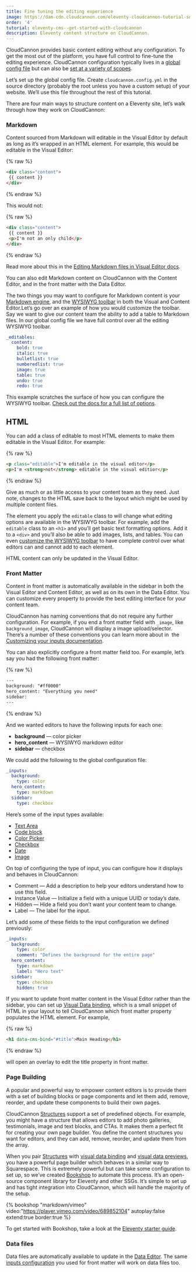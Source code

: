 ```yaml
---
title: Fine tuning the editing experience
image: https://dam-cdn.cloudcannon.com/eleventy-cloudcannon-tutorial-social.png
order: '4'
tutorial: eleventy-cms--get-started-with-cloudcannon
description: Eleventy content structure on CloudCannon.
---
```

CloudCannon provides basic content editing without any configuration. To get the most out of the platform, you have full control to fine-tune the editing experience. CloudCannon configuration typically lives in a [global config file](https://cloudcannon.com/documentation/articles/setting-global-configuration/?ssg=Hugo) but can also be [set at a variety of scopes](https://cloudcannon.com/documentation/articles/using-the-configuration-cascade/?ssg=Hugo).

Let’s set up the global config file. Create `cloudcannon.config.yml` in the source directory (probably the root unless you have a custom setup) of your website. We’ll use this file throughout the rest of this tutorial.

There are four main ways to structure content on a Eleventy site, let’s walk through how they work on CloudCannon:

### Markdown

Content sourced from Markdown will editable in the Visual Editor by default as long as it’s wrapped in an HTML element. For example, this would be editable in the Visual Editor:

{% raw %}
 ```html
<div class="content">
  {{ content }}
</div>
```
{% endraw %}

This would not:

{% raw %}
 ```html
<div class="content">
  {{ content }}
  <p>I'm not an only child</p>
</div>
```
{% endraw %}

Read more about this in the [Editing Markdown files in Visual Editor docs](https://cloudcannon.com/documentation/articles/editing-markdown-files-in-the-visual-editor/?ssg=Hugo).

You can also edit Markdown content on CloudCannon with the Content Editor, and in the front matter with the Data Editor.

The two things you may want to configure for Markdown content is your [Markdown engine](https://cloudcannon.com/documentation/articles/configuring-your-markdown-engine/?ssg=Hugo), and the [WYSIWYG toolbar](https://cloudcannon.com/documentation/articles/defining-editable-regions-in-your-html/?ssg=Hugo#options) in both the Visual and Content Editor.Let’s go over an example of how you would customize the toolbar. Say we want to give our content team the ability to add a table to Markdown files. In our global config file we have full control over all the editing WYSIWYG toolbar.

```yaml
_editables:
  content:
    bold: true
    italic: true
    bulletlist: true
    numberedlist: true
    image: true
    table: true
    undo: true
    redo: true
```

This example scratches the surface of how you can configure the WYSIWYG toolbar. [Check out the docs for a full list of options](https://cloudcannon.com/documentation/articles/defining-editable-regions-in-your-html/?ssg=Hugo#options).

## HTML

You can add a class of editable to most HTML elements to make them editable in the Visual Editor. For example:

{% raw %}
 ```html
<p class="editable">I'm editable in the visual editor</p>
<p>I'm <strong>not</strong> editable in the visual editior</p>
```
{% endraw %}

Give as much or as little access to your content team as they need. Just note, changes to the HTML save back to the layout which might be used by multiple content files.

The element you apply the `editable` class to will change what editing options are available in the WYSIWYG toolbar. For example, add the `editable` class to an `<h1>` and you’ll get basic text formatting options. Add it to a `<div>` and you’ll also be able to add images, lists, and tables. You can even [customize the WYSIWYG toolbar](https://cloudcannon.com/documentation/articles/defining-editable-regions-in-your-html/?ssg=Hugo#options) to have complete control over what editors can and cannot add to each element.

HTML content can only be updated in the Visual Editor.

### Front Matter

Content in front matter is automatically available in the sidebar in both the Visual Editor and Content Editor, as well as on its own in the Data Editor. You can customize every property to provide the&nbsp;best editing interface for your content team.

CloudCannon has naming conventions that do not require any further configuration. For example, if you end a front matter field with `_image`, like `background_image`, CloudCannon will display a image upload/selector. There’s a number of these conventions you can learn more about in&nbsp; the [Customizing your inputs documentation](https://cloudcannon.com/documentation/articles/how-to-choose-what-input-is-used-in-the-data-editor/?ssg=Hugo).

You can also explicitly configure a front matter field too. For example, let’s say you had the following front matter:

{% raw %}
 ```html
---
background: "#ff0000"
hero_content: "Everything you need"
sidebar: 
---
```
{% endraw %}

And we wanted editors to have the following inputs for each one:

* **background**&nbsp;— color picker
* **hero\_content** — WYSIWYG markdown editor
* **sidebar** — checkbox

We could add the following to the global configuration file:

```yaml
_inputs:
  background:
    type: color
  hero_content:
    type: markdown
  sidebar:
    type: checkbox
```

Here’s some of the input types available:

* [Text Area](https://cloudcannon.com/documentation/articles/using-text-inputs-to-edit-your-data/?ssg=Hugo#textarea)
* [Code block](https://cloudcannon.com/documentation/articles/using-code-inputs-to-edit-your-data/?ssg=Hugo)
* [Color Picker](https://cloudcannon.com/documentation/articles/using-color-inputs-to-edit-your-data/?ssg=Hugo)
* [Checkbox](https://cloudcannon.com/documentation/articles/using-checkbox-inputs-to-edit-your-data/?ssg=Hugo#checkbox)
* [Date](https://cloudcannon.com/documentation/articles/using-date-and-time-inputs-to-edit-your-data/?ssg=Hugo)
* [Image](https://cloudcannon.com/documentation/articles/using-upload-inputs-to-edit-your-data/?ssg=Hugo#image)

On top of configuring the type of input, you can configure how it displays and behaves in CloudCannon:

* Comment — Add a description to help your editors understand how to use this field.
* Instance Value — Initialize a field with a unique UUID or today’s date.
* Hidden — Hide a field you don’t want your content team to change.
* Label — The label for the input.

Let’s add some of these fields to the input configuration we defined previously:

```yaml
_inputs:
  background:
    type: color
    comment: "Defines the background for the entire page"
  hero_content:
    type: markdown
    label: "Hero text"
  sidebar:
    type: checkbox
    hidden: true
```

If you want to update front matter content in the Visual Editor rather than the sidebar, you can set up [Visual Data binding](https://cloudcannon.com/documentation/articles/what-are-visual-data-bindings/?ssg=Hugo), which is a small snippet of HTML in your layout to tell CloudCannon which front matter property populates the HTML element. For example,

{% raw %}
 ```html
<h1 data-cms-bind="#title">Main Heading</h1>
```
{% endraw %}

will open an overlay to edit the title property in front matter.

### Page Building

A popular and powerful way to empower content editors is to provide them with a set of building blocks or page components and let them add, remove, reorder, and update these components to build their own pages.

CloudCannon [Structures](https://cloudcannon.com/documentation/articles/defining-what-adds-to-an-array-with-array-structures/?ssg=Hugo) support a set of predefined objects. For example, you might have a structure that allows editors to add photo galleries, testimonials, image and text blocks, and CTAs. It makes them a perfect fit for creating your own page builder. You define the content structures you want for editors, and they can add, remove, reorder, and update them from the array.

When you pair [Structures](https://cloudcannon.com/documentation/articles/defining-what-adds-to-an-array-with-array-structures/?ssg=Hugo) with [visual data binding](https://cloudcannon.com/documentation/articles/what-are-visual-data-bindings/?ssg=Hugo) and [visual data previews](https://cloudcannon.com/documentation/articles/using-live-editing-with-vanilla-js/?ssg=Hugo), you have a powerful page builder which behaves in a similar way to Squarespace. This is extremely powerful but can take some configuration to set up, so we’ve created [Bookshop](https://github.com/CloudCannon/bookshop) to automate this process. It’s an open-source component library for Eleventy and other SSGs. It’s simple to set up and has tight integration into CloudCannon, which will handle the majority of the setup.

{% bookshop "markdown/vimeo" video:"https://player.vimeo.com/video/689852104" autoplay:false extend:true border:true %}

To get started with Bookshop, take a look at the [Eleventy starter guide](https://github.com/CloudCannon/bookshop/blob/main/guides/eleventy.adoc).

### Data files

Data files are automatically available to update in the [Data Editor](https://cloudcannon.com/documentation/articles/introducing-the-data-editor/?ssg=Hugo). The same [inputs configuration](https://cloudcannon.com/documentation/articles/how-to-choose-what-input-is-used-in-the-data-editor/?ssg=Hugo) you used for front matter will work on data files too.

